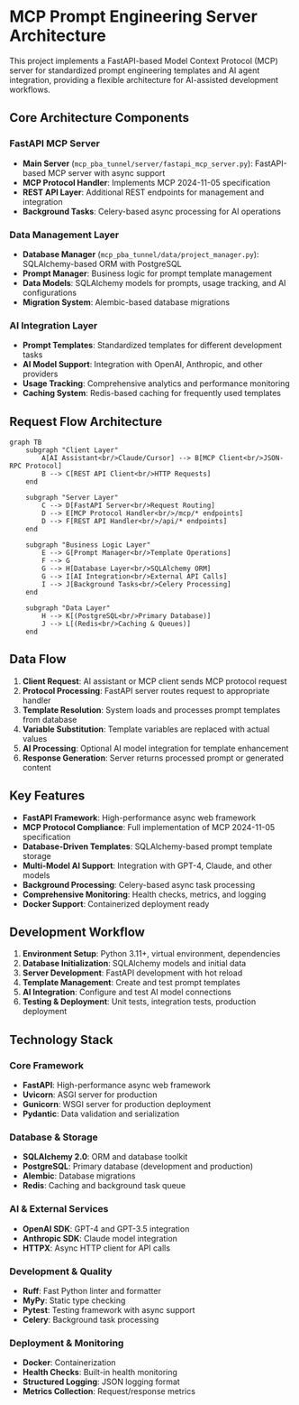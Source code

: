 # MCP Prompt Engineering Server Architecture

This project implements a FastAPI-based Model Context Protocol (MCP) server for standardized prompt engineering templates and AI agent integration, providing a flexible architecture for AI-assisted development workflows.

## Core Architecture Components

### FastAPI MCP Server

- **Main Server** (`mcp_pba_tunnel/server/fastapi_mcp_server.py`): FastAPI-based MCP server with async support
- **MCP Protocol Handler**: Implements MCP 2024-11-05 specification
- **REST API Layer**: Additional REST endpoints for management and integration
- **Background Tasks**: Celery-based async processing for AI operations

### Data Management Layer

- **Database Manager** (`mcp_pba_tunnel/data/project_manager.py`): SQLAlchemy-based ORM with PostgreSQL
- **Prompt Manager**: Business logic for prompt template management
- **Data Models**: SQLAlchemy models for prompts, usage tracking, and AI configurations
- **Migration System**: Alembic-based database migrations

### AI Integration Layer

- **Prompt Templates**: Standardized templates for different development tasks
- **AI Model Support**: Integration with OpenAI, Anthropic, and other providers
- **Usage Tracking**: Comprehensive analytics and performance monitoring
- **Caching System**: Redis-based caching for frequently used templates

## Request Flow Architecture

```mermaid
graph TB
    subgraph "Client Layer"
        A[AI Assistant<br/>Claude/Cursor] --> B[MCP Client<br/>JSON-RPC Protocol]
        B --> C[REST API Client<br/>HTTP Requests]
    end

    subgraph "Server Layer"
        C --> D[FastAPI Server<br/>Request Routing]
        D --> E[MCP Protocol Handler<br/>/mcp/* endpoints]
        D --> F[REST API Handler<br/>/api/* endpoints]
    end

    subgraph "Business Logic Layer"
        E --> G[Prompt Manager<br/>Template Operations]
        F --> G
        G --> H[Database Layer<br/>SQLAlchemy ORM]
        G --> I[AI Integration<br/>External API Calls]
        I --> J[Background Tasks<br/>Celery Processing]
    end

    subgraph "Data Layer"
        H --> K[(PostgreSQL<br/>Primary Database)]
        J --> L[(Redis<br/>Caching & Queues)]
    end
```

## Data Flow

1. **Client Request**: AI assistant or MCP client sends MCP protocol request
2. **Protocol Processing**: FastAPI server routes request to appropriate handler
3. **Template Resolution**: System loads and processes prompt templates from database
4. **Variable Substitution**: Template variables are replaced with actual values
5. **AI Processing**: Optional AI model integration for template enhancement
6. **Response Generation**: Server returns processed prompt or generated content

## Key Features

- **FastAPI Framework**: High-performance async web framework
- **MCP Protocol Compliance**: Full implementation of MCP 2024-11-05 specification
- **Database-Driven Templates**: SQLAlchemy-based prompt template storage
- **Multi-Model AI Support**: Integration with GPT-4, Claude, and other models
- **Background Processing**: Celery-based async task processing
- **Comprehensive Monitoring**: Health checks, metrics, and logging
- **Docker Support**: Containerized deployment ready

## Development Workflow

1. **Environment Setup**: Python 3.11+, virtual environment, dependencies
2. **Database Initialization**: SQLAlchemy models and initial data
3. **Server Development**: FastAPI development with hot reload
4. **Template Management**: Create and test prompt templates
5. **AI Integration**: Configure and test AI model connections
6. **Testing & Deployment**: Unit tests, integration tests, production deployment

## Technology Stack

### Core Framework

- **FastAPI**: High-performance async web framework
- **Uvicorn**: ASGI server for production
- **Gunicorn**: WSGI server for production deployment
- **Pydantic**: Data validation and serialization

### Database & Storage

- **SQLAlchemy 2.0**: ORM and database toolkit
- **PostgreSQL**: Primary database (development and production)
- **Alembic**: Database migrations
- **Redis**: Caching and background task queue

### AI & External Services

- **OpenAI SDK**: GPT-4 and GPT-3.5 integration
- **Anthropic SDK**: Claude model integration
- **HTTPX**: Async HTTP client for API calls

### Development & Quality

- **Ruff**: Fast Python linter and formatter
- **MyPy**: Static type checking
- **Pytest**: Testing framework with async support
- **Celery**: Background task processing

### Deployment & Monitoring

- **Docker**: Containerization
- **Health Checks**: Built-in health monitoring
- **Structured Logging**: JSON logging format
- **Metrics Collection**: Request/response metrics
